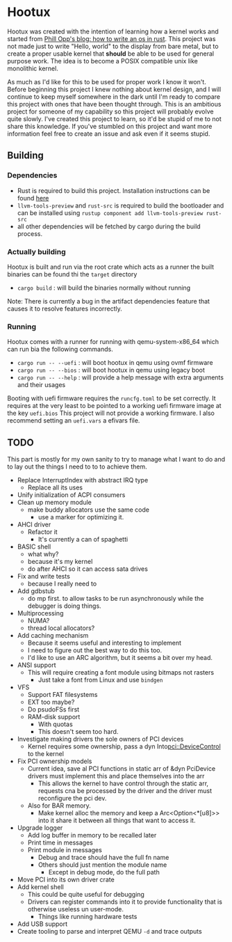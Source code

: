 # Hootux

Hootux was created with the intention of learning how a kernel works and started from 
[Phill Opp's blog: how to write an os in rust](https://os.phil-opp.com/). This project was not made just to write 
"Hello, world" to the display from bare metal, but to create a proper usable kernel that **should** be able to be used for 
general purpose work. The idea is to become a POSIX compatible unix like monolithic kernel.

As much as I'd like for this to be used for proper work I know it won't. Before beginning this project I knew nothing 
about kernel design, and I will continue to keep myself somewhere in the dark until I'm ready to compare this 
project with ones that have been thought through. This is an ambitious project for someone of my capability so this 
project will probably evolve quite slowly. I've created this project to learn, so it'd be stupid of me to not share this
knowledge. If you've stumbled on this project and want more information feel free to create an issue and ask even if it
seems stupid.

## Building

### Dependencies

 - Rust is required to build this project. Installation instructions can be found [here](https://rustup.rs/)
 - `llvm-tools-preview` and `rust-src` is required to build the bootloader and can be installed using `rustup component add llvm-tools-preview rust-src`
 - all other dependencies will be fetched by cargo during the build process.

### Actually building

Hootux is built and run via the root crate which acts as a runner the built binaries can be found thi the `target` directory

 - `cargo build`          : will build the binaries normally without running

Note: There is currently a bug in the artifact dependencies feature that causes it to resolve features incorrectly.

### Running

Hootux comes with a runner for running with qemu-system-x86_64 which can run bia the following commands.
- `cargo run -- --uefi`  : will boot hootux in qemu using ovmf firmware
- `cargo run -- --bios`  : will boot hootux in qemu using legacy boot
- `cargo run -- --help`  : will provide a help message with extra arguments and their usages

Booting with uefi firmware requires the `runcfg.toml` to be set correctly. It requires at the very least to be pointed 
to a working uefi firmware image at the key `uefi.bios` This project will not provide a working firmware. I also 
recommend setting an `uefi.vars` a efivars file. 

## TODO

This part is mostly for my own sanity to try to manage what I want to do and to lay out the things I need to to to
achieve them.

 - Replace InterruptIndex with abstract IRQ type
   - Replace all its uses
 - Unify initialization of ACPI consumers
 - Clean up memory module
   - make buddy allocators use the same code
     - use a marker for optimizing it.
 - AHCI driver
   - Refactor it
     - It's currently a can of spaghetti
 - BASIC shell
   - what why? 
   - because it's my kernel
   - do after AHCI so it can access sata drives
 - Fix and write tests
   - because I really need to
 - Add gdbstub
   - do mp first. to allow tasks to be run asynchronously while the debugger is doing things.
 - Multiprocessing
   - NUMA?
   - thread local allocators?
 - Add caching mechanism
   - Because it seems useful and interesting to implement
   - I need to figure out the best way to do this too.
   - I'd like to use an ARC algorithm, but it seems a bit over my head.
 - ANSI support
   - This will require creating a font module using bitmaps not rasters
     - Just take a font from Linux and use `bindgen`
 - VFS
   - Support FAT filesystems
   - EXT too maybe?
   - Do psudoFSs first
   - RAM-disk support
     - With quotas
     - This doesn't seem too hard.
 - Investigate making drivers the sole owners of PCI devices
   - Kernel requires some ownership, pass a dyn Into<pci::DeviceControl> to the kernel
 - Fix PCI ownership models
   - Current idea, save al PCI functions in static arr of &dyn PciDevice drivers must implement this and place themselves into the arr
     - This allows the kernel to have control through the static arr, requests cna be processed by the driver and the driver must reconfigure the pci dev.
   - Also for BAR memory.
     - Make kernel alloc the memory and keep a Arc<Option<*\[u8\]>> into it share it between all things that want to access it.
 - Upgrade logger
   - Add log buffer in memory to be recalled later
   - Print time in messages
   - Print module in messages
     - Debug and trace should have the full fn name
     - Others should just mention the module name
       - Except in debug mode, do the full path
 - Move PCI into its own driver crate
 - Add kernel shell
   - This could be quite useful for debugging
   - Drivers can register commands into it to provide functionality that is otherwise useless un user-mode.
     - Things like running hardware tests
 - Add USB support
 - Create tooling to parse and interpret QEMU `-d` and trace outputs